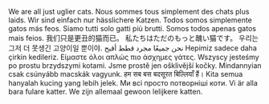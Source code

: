 We are all just uglier cats.
Nous sommes tous simplement des chats plus laids.
Wir sind einfach nur hässlichere Katzen.
Todos somos simplemente gatos más feos.
Siamo tutti solo gatti più brutti.
Somos todos apenas gatos mais feios.
我们只是更丑的猫而已。
私たちはただのもっと醜い猫です。
우리는 그저 더 못생긴 고양이일 뿐이야.
نحن جميعًا مجرد قطط أقبح
Hepimiz sadece daha çirkin kedileriz.
Είμαστε όλοι απλώς πιο άσχημες γάτες.
Wszyscy jesteśmy po prostu brzydszymi kotami.
Jsme prostě jen ošklivější kočky.
Mindannyian csak csúnyább macskák vagyunk.
हम सब बस बदसूरत बिल्लियाँ हैं।
Kita semua hanyalah kucing yang lebih jelek.
Ми всі просто потворніші коти.
Vi är alla bara fulare katter.
We zijn allemaal gewoon lelijkere katten.
